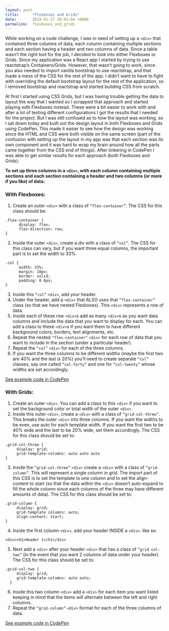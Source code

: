 ```yaml
---
layout: post
title:      "Flexboxes and Grids"
date:       2019-01-27 20:03:04 +0000
permalink:  flexboxes_and_grids
---
```



While working on a code challenge, I was in need of setting up a `<div>` that contained three columns of data, each column containing multiple sections and each section having a header and two columns of data. Since a table wasn’t the right tool for the job, I decided to look into either Flexboxes or Grids. Since my application was a React app I started by trying to use reactstrap’s Containers/Grids. However, that wasn’t going to work, since you also needed to import vanilla bootstrap to use reactstrap, and that made a mess of the CSS for the rest of the app.  I didn’t want to have to fight with overriding the default bootstrap layout for the rest of the application, so I removed bootstrap and reactstrap and started building CSS from scratch.   

At first I started using CSS Grids, but I was having trouble getting the data to layout the way that I wanted so I scrapped that approach and started playing with Flexboxes instead. These were a bit easier to work with and after a lot of testing different configurations I got the results that I needed for the project. But I was still confused as to how the layout was working, so I sat down today and built out the design layout in both Flexboxes and Grids using CodePen. This made it easier to see how the design was working since the HTML and CSS were both visible on the same screen (part of the confusion with setting up the layout in my app was that each section was its own component and it was hard to wrap my brain around how all the parts came together from the CSS end of things).  After tinkering in CodePen I was able to get similar results for each approach (both Flexboxes and Grids). 

**To set up three columns in a `<div>`, with each column containing multiple sections and each section containing a header and two columns (or more if you like) of data:**

### With Flexboxes:

1. Create an outer `<div>` with a class of `“flex-container”`. The CSS for this class should be:
```
.flex-container {
      display: flex;
      flex-direction: row;
}
```
2.	Inside the outer `<div>`, create a div with a class of `“col”`. The CSS for this class can vary, but if you want three equal columns, the important part is to set the width to 33%. 
```
.col {
      width: 33%;
      margin: 10px;
      border: solid;
      padding: 0 6px;
}
```
3.	Inside this `“col”` `<div>`, add your header.
4.	Under the header, add a `<div>` that ALSO uses that `“flex-container”` class (so that we have nested Flexboxes). This `<div>` represents a row of data. 
5.	Inside each of these row `<div>`s add as many `<div>`s as you want data columns and include the data that you want to display for each.  You can add a class to these `<div>`s if you want them to have different background colors, borders, text alignments, etc. 
6.	Repeat the nested `"flex-container"` `<div>` for each row of data that you want to include in the section (under a particular header). 
7.	Repeat the `“col”` `<div>` for each of the three columns . 
8.	If you want the three columns to be different widths (maybe the first two are 40% and the last is 20%) you’ll need to create separate `“col”` classes, say one called `“col-forty”` and one for `“col-twenty”` whose widths are set accordingly. 

[See example code in CodePen](https://codepen.io/browncow371/pen/daMdVa) 

### With Grids:
1.	Create an outer `<div>`. You can add a class to this `<div>` if you want to set the background color or total width of the outer `<div>`.
2.	Inside this outer `<div>`, create a `<div>` with a class of `“grid-col-three”`.  This breaks the outer `<div>` into three columns. If you want the widths to be even, use auto for each template width. If you want the first two to be 40% wide and the last to be 20% wide, set them accordingly. The CSS for this class should be set to:
```
.grid-col-three {
     display: grid;
     grid-template-columns: auto auto auto  
}
```
3.	Inside the `“grid-col-three”` `<div>` create a `<div>` with a class of `“grid-column”`. This will represent a single column in grid. The import part of this CSS is to set the template to one column and to set the align-content to start (so that the data within the `<div>` doesn’t auto-expand to fill the whole column since each columns of the three may have different amounts of data).  The CSS for this class should be set to:
```
.grid-column {
     display: grid;
     grid-template columns: auto;
     align-content: start;
}
```
4.	Inside the first column `<div>`, add your header INSIDE a `<div>`. like so:
```
<div><h1>Header 1</h1</div>
```
5.	Next add a `<div>` after your header `<div>` that has a class of `“grid-col-two”` (in the event that you want 2 columns of data under your header). The CSS for this class should be set to:
```
.grid-col-two {
     display: grid;
     grid-template-columns: auto auto;
  }
```
6.	Inside this two column `<div>` add a `<div>` for each item you want listed keeping in mind that the items will alternate between the left and right columns. 
7.	Repeat the `“grid-column”` `<div>` format for each of the three columns of data. 

[See example code in CodePen]( https://codepen.io/browncow371/pen/qgZYWN)


